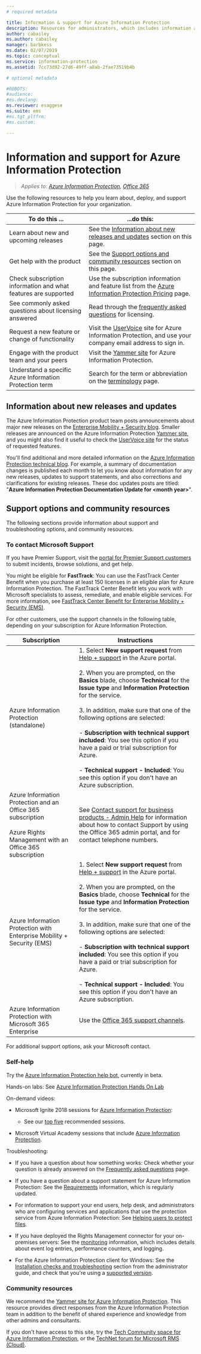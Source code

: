 ```yaml
---
# required metadata

title: Information & support for Azure Information Protection
description: Resources for administrators, which includes information about new releases, support options, and how to contact Microsoft to report a problem. 
author: cabailey
ms.author: cabailey
manager: barbkess
ms.date: 02/07/2019
ms.topic: conceptual
ms.service: information-protection
ms.assetid: 7cc73d92-27d6-49ff-a8ab-2fae73519b4b

# optional metadata

#ROBOTS:
#audience:
#ms.devlang:
ms.reviewer: esaggese
ms.suite: ems
#ms.tgt_pltfrm:
#ms.custom:

---
```


# Information and support for Azure Information Protection

>*Applies to: [Azure Information Protection](https://azure.microsoft.com/pricing/details/information-protection), [Office 365](https://download.microsoft.com/download/E/C/F/ECF42E71-4EC0-48FF-AA00-577AC14D5B5C/Azure_Information_Protection_licensing_datasheet_EN-US.pdf)*

Use the following resources to help you learn about, deploy, and support Azure Information Protection for your organization.

|To do this ...|...do this:|
|----------------|---------------|
|Learn about new and upcoming releases|See the [Information about new releases and updates](#information-about-new-releases-and-updates) section on this page.|
|Get help with the product|See the [Support options and community resources](#support-options-and-community-resources) section on this page.|
|Check subscription information and what features are supported|Use the subscription information and feature list from the [Azure Information Protection Pricing](https://azure.microsoft.com/pricing/details/information-protection) page.|
|See commonly asked questions about licensing answered|Read through the [frequently asked questions](https://azure.microsoft.com/pricing/details/information-protection#faq) for licensing.|
|Request a new feature or change of functionality|Visit the [UserVoice](https://msip.uservoice.com) site for Azure Information Protection, and use your company email address to sign in.|
|Engage with the product team and your peers|Visit the [Yammer site](https://www.yammer.com/AskIPTeam) for Azure Information Protection.|
|Understand a specific Azure Information Protection term|Search for the term or abbreviation on the [terminology](terminology.md) page.|

## Information about new releases and updates
The Azure Information Protection product team posts announcements about major new releases on the [Enterprise Mobility + Security blog](https://techcommunity.microsoft.com/t5/Enterprise-Mobility-Security/bg-p/enterprisemobilityandsecurity/label-name/Azure%20Information%20Protection). Smaller releases are announced on the Azure Information Protection [Yammer site](https://www.yammer.com/AskIPTeam), and you might also find it useful to check the [UserVoice site](https://msip.uservoice.com) for the status of requested features.

You'll find additional and more detailed information on the [Azure Information Protection technical blog](https://aka.ms/AIPblog). For example, a summary of documentation changes is published each month to let you know about information for any new releases, updates to support statements, and also corrections and clarifications for existing releases. These doc updates posts are titled: "**Azure Information Protection Documentation Update for \<month year>**".

## Support options and community resources
The following sections provide information about support and troubleshooting options, and community resources.

### To contact Microsoft Support

If you have Premier Support, visit the [portal for Premier Support customers](https://premier.microsoft.com/) to submit incidents, browse solutions, and get help.

You might be eligible for **FastTrack**: You can use the FastTrack Center Benefit when you purchase at least 150 licenses in an eligible plan for Azure Information Protection. The FastTrack Center Benefit lets you work with Microsoft specialists to assess, remediate, and enable eligible services. For more information, see [FastTrack Center Benefit for Enterprise Mobility + Security (EMS)](/enterprise-mobility-security/Solutions/fasttrack-center-benefit-process-for-enterprise-mobility-suite-ems).

For other customers, use the support channels in the following table, depending on your subscription for Azure Information Protection.

|Subscription|Instructions|
|----------------|---------------|
|Azure Information Protection (standalone)|1. Select **New support request** from [Help + support](https://portal.azure.com/#blade/Microsoft_Azure_Support/HelpAndSupportBlade) in the Azure portal.<br /><br />2. When you are prompted, on the **Basics** blade, choose **Technical** for the **Issue type** and **Information Protection** for the service. <br /><br />3. In addition, make sure that one of the following options are selected:<br /><br />- **Subscription with technical support included**: You see this option if you have a paid or trial subscription for Azure.<br /><br /> - **Technical support - Included**: You see this option if you don't have an Azure subscription.|
|Azure Information Protection and an Office 365 subscription<br /><br />Azure Rights Management with an Office 365 subscription|See [Contact support for business products - Admin Help](https://support.office.com/en-us/article/32a17ca7-6fa0-4870-8a8d-e25ba4ccfd4b) for information about how to contact Support by using the Office 365 admin portal, and for contact telephone numbers.|
|Azure Information Protection with Enterprise Mobility + Security (EMS)|1. Select **New support request** from [Help + support](https://portal.azure.com/#blade/Microsoft_Azure_Support/HelpAndSupportBlade) in the Azure portal.<br /><br />2. When you are prompted, on the **Basics** blade, choose **Technical** for the **Issue type** and **Information Protection** for the service. <br /><br />3. In addition, make sure that one of the following options are selected:<br /><br />- **Subscription with technical support included**: You see this option if you have a paid or trial subscription for Azure.<br /><br /> - **Technical support - Included**: You see this option if you don't have an Azure subscription.|
|Azure Information Protection with Microsoft 365 Enterprise|Use the [Office 365 support channels](https://support.office.com/en-us/article/32a17ca7-6fa0-4870-8a8d-e25ba4ccfd4b).|

For additional support options, ask your Microsoft contact. 


### Self-help

Try the [Azure Information Protection help bot](help-bot.md), currently in beta.

Hands-on labs: See [Azure Information Protection Hands On Lab](https://techcommunity.microsoft.com/t5/Azure-Information-Protection/Azure-Information-Protection-Hands-On-Lab/ba-p/265433)

On-demand videos:

- Microsoft Ignite 2018 sessions for [Azure Information Protection](https://myignite.techcommunity.microsoft.com/sessions?q=Azure%2520Information%2520Protection):
    
    - See our [top five](what-is-information-protection.md#microsoft-ignite) recommended sessions.

- Microsoft Virtual Academy sessions that include [Azure Information Protection](https://mva.microsoft.com/search/SearchResults.aspx#!q=Azure%20Information%20protection).

Troubleshooting:

- If you have a question about how something works: Check whether your question is already answered on the [Frequently asked questions](faqs.md) page.

- If you have a question about a support statement for Azure Information Protection: See the [Requirements](requirements.md) information, which is regularly updated.

- For information to support your end users, help desk, and administrators who are configuring services and applications that use the protection service from Azure Information Protection: See [Helping users to protect files](help-users.md).

- If you have deployed the Rights Management connector for your on-premises servers: See the [monitoring](monitor-rms-connector.md) information, which includes details about event log entries, performance counters, and logging.

- For the Azure Information Protection client for Windows: See the [Installation checks and troubleshooting](./rms-client/client-admin-guide.md#installation-checks-and-troubleshooting) section from the administrator guide, and check that you're using a [supported version](./rms-client/client-version-release-history.md#servicing-information-and-timelines).

### Community resources

We recommend the [Yammer site for Azure Information Protection](https://www.yammer.com/AskIPTeam). This resource provides direct responses from the Azure Information Protection team in addition to the benefit of shared experience and knowledge from other admins and consultants.

If you don't have access to this site, try the [Tech Community space for Azure Information Protection](https://techcommunity.microsoft.com/t5/Azure-Information-Protection/bd-p/Azure-Information-Protection), or the [TechNet forum for Microsoft RMS (Cloud)](https://social.technet.microsoft.com/Forums/en-US/home?forum=rmscloud).

